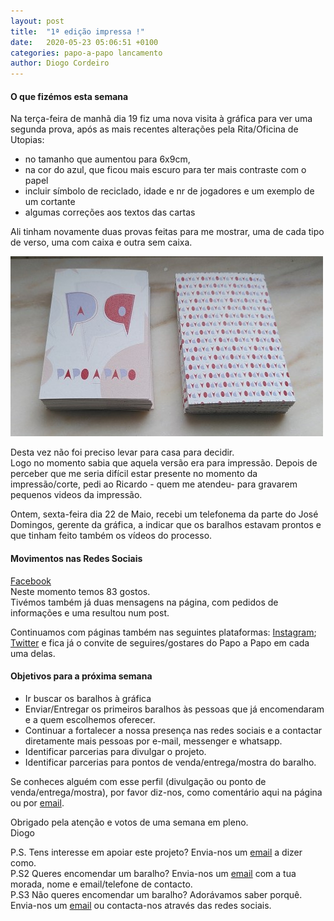```yaml
---
layout: post
title:  "1ª edição impressa !"
date:   2020-05-23 05:06:51 +0100
categories: papo-a-papo lancamento
author: Diogo Cordeiro
---
```


#### O que fizémos esta semana

Na terça-feira de manhã dia 19 fiz uma nova visita à gráfica para ver uma segunda prova, após as mais recentes alterações pela Rita/Oficina de Utopias:    
  
- no tamanho que aumentou para 6x9cm, 
- na cor do azul, que ficou mais escuro para ter mais contraste com o papel
- incluir símbolo de reciclado, idade e nr de jogadores
e um exemplo de um cortante  
- algumas correções aos textos das cartas


Ali tinham novamente duas provas feitas para me mostrar, uma de cada tipo de verso, uma com caixa e outra sem caixa.  

![2 tipos de verso](/images/2_versos.jpg)

Desta vez não foi preciso levar para casa para decidir.  
Logo no momento sabia que aquela versão era para impressão.
Depois de perceber que me seria difícil estar presente no momento da impressão/corte, pedi ao Ricardo - quem me atendeu- para gravarem pequenos videos da impressão.

Ontem, sexta-feira dia 22 de Maio, recebi um telefonema da parte do José Domingos, gerente da gráfica, a indicar que os baralhos estavam prontos e que tinham feito também os vídeos do processo.

#### Movimentos nas Redes Sociais

[Facebook][papo-a-papo-fb]  
Neste momento temos 83 gostos.  
Tivémos também já duas mensagens na página, com pedidos de informações e uma resultou num post.

Continuamos com páginas também nas seguintes plataformas: [Instagram][papo-a-papo-insta]; [Twitter][papo-a-papo-twt]
e fica já o convite de seguires/gostares do Papo a Papo em cada uma delas.


#### Objetivos para a próxima semana

- Ir buscar os baralhos à gráfica
- Enviar/Entregar os primeiros baralhos às pessoas que já encomendaram e a quem escolhemos oferecer.
- Continuar a fortalecer a nossa presença nas redes sociais e a contactar diretamente mais pessoas por e-mail, messenger e whatsapp.
- Identificar parcerias para divulgar o projeto.
- Identificar parcerias para pontos de venda/entrega/mostra do baralho.

Se conheces alguém com esse perfil (divulgação ou ponto de venda/entrega/mostra), por favor diz-nos, como comentário aqui na página ou por [email][papo-a-papo-email].


Obrigado pela atenção e votos de uma semana em pleno.  
Diogo
  
P.S. Tens interesse em apoiar este projeto? Envia-nos um [email][papo-a-papo-email] a dizer como.  
P.S2 Queres encomendar um baralho? Envia-nos um [email][papo-a-papo-email] com a tua morada, nome e email/telefone de contacto.  
P.S3 Não queres encomendar um baralho? Adorávamos saber porquê. Envia-nos um [email][papo-a-papo-email] ou contacta-nos através das redes sociais.

[papo-a-papo-site]: https://www.papoapapo.com
[papo-a-papo-fb]: https://facebook.com/papoapapo2020
[papo-a-papo-insta]: https://instagram.com/papoapapo2020
[papo-a-papo-twt]: https://twitter.com/papoapapo
[papo-a-papo-email]:mailto:papoapapo2020@gmail.com
